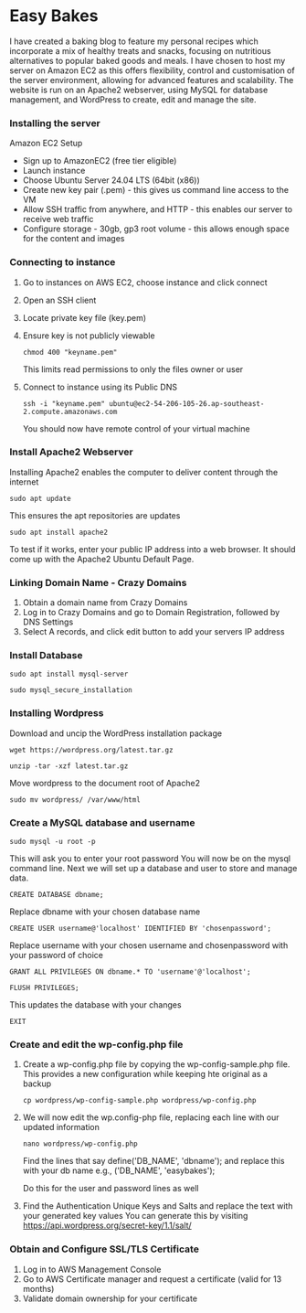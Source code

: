 # Easy Bakes
I have created a baking blog to feature my personal recipes which incorporate a mix of healthy treats and snacks, focusing on nutritious alternatives to popular baked goods and meals. I have chosen to host my server on Amazon EC2 as this offers flexibility, control and customisation of the server environment, allowing for advanced features and scalability. The website is run on an Apache2 webserver, using MySQL for database management, and WordPress to create, edit and manage the site.

### Installing the server
Amazon EC2 Setup
- Sign up to AmazonEC2 (free tier eligible)
- Launch instance
- Choose Ubuntu Server 24.04 LTS (64bit (x86))
- Create new key pair (.pem) - this gives us command line access to the VM
- Allow SSH traffic from anywhere, and HTTP - this enables our server to receive web traffic
- Configure storage - 30gb, gp3 root volume - this allows enough space for the content and images

### Connecting to instance
1. Go to instances on AWS EC2, choose instance and click connect
2. Open an SSH client
3. Locate private key file (key.pem)
4. Ensure key is not publicly viewable
   ```
   chmod 400 "keyname.pem"
   ```
   This limits read permissions to only the files owner or user

5. Connect to instance using its Public DNS
   ```
   ssh -i "keyname.pem" ubuntu@ec2-54-206-105-26.ap-southeast-2.compute.amazonaws.com
   ```
   You should now have remote control of your virtual machine

### Install Apache2 Webserver
Installing Apache2 enables the computer to deliver content through the internet
```
sudo apt update
```
This ensures the apt repositories are updates

```
sudo apt install apache2
```

To test if it works, enter your public IP address into a web browser. It should come up with the Apache2 Ubuntu Default Page.

### Linking Domain Name - Crazy Domains
1. Obtain a domain name from Crazy Domains
2. Log in to Crazy Domains and go to Domain Registration, followed by DNS Settings
3. Select A records, and click edit button to add your servers IP address

### Install Database
```
sudo apt install mysql-server
```
```
sudo mysql_secure_installation
```

### Installing Wordpress
Download and uncip the WordPress installation package
```
wget https://wordpress.org/latest.tar.gz
```
```
unzip -tar -xzf latest.tar.gz
```

Move wordpress to the document root of Apache2
```
sudo mv wordpress/ /var/www/html
```

### Create a MySQL database and username
```
sudo mysql -u root -p
```

This will ask you to enter your root password
You will now be on the mysql command line. Next we will set up a database and user to store and manage data.

``` 
CREATE DATABASE dbname;
```
Replace dbname with your chosen database name

```
CREATE USER username@'localhost' IDENTIFIED BY 'chosenpassword';
```
Replace username with your chosen username and chosenpassword with your password of choice

``` 
GRANT ALL PRIVILEGES ON dbname.* TO 'username'@'localhost';
```
``` 
FLUSH PRIVILEGES;
```
This updates the database with your changes
```
EXIT
```

### Create and edit the wp-config.php file
1. Create a wp-config.php file by copying the wp-config-sample.php file. This provides a new configuration while keeping hte original as a backup
   ```
   cp wordpress/wp-config-sample.php wordpress/wp-config.php
   ```
2. We will now edit the wp.config-php file, replacing each line with our updated information
   ```
   nano wordpress/wp-config.php
   ```
   Find the lines that say define('DB_NAME', 'dbname'); and replace this with your db name
   e.g., ('DB_NAME', 'easybakes');

   Do this for the user and password lines as well

3. Find the Authentication Unique Keys and Salts and replace the text with your generated key values
   You can generate this by visiting https://api.wordpress.org/secret-key/1.1/salt/

### Obtain and Configure SSL/TLS Certificate
1. Log in to AWS Management Console
2. Go to AWS Certificate manager and request a certificate (valid for 13 months)
3. Validate domain ownership for your certificate


